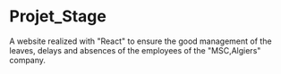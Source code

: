# Projet_Stage
A website realized with "React" to ensure the good management of the leaves, delays and absences of the employees of the "MSC,Algiers" company.
